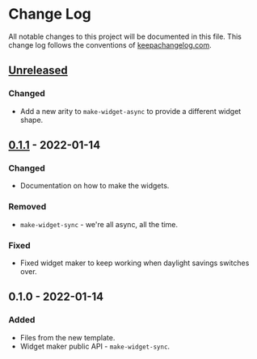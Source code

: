 # Change Log
All notable changes to this project will be documented in this file. This change log follows the conventions of [keepachangelog.com](http://keepachangelog.com/).

## [Unreleased]
### Changed
- Add a new arity to `make-widget-async` to provide a different widget shape.

## [0.1.1] - 2022-01-14
### Changed
- Documentation on how to make the widgets.

### Removed
- `make-widget-sync` - we're all async, all the time.

### Fixed
- Fixed widget maker to keep working when daylight savings switches over.

## 0.1.0 - 2022-01-14
### Added
- Files from the new template.
- Widget maker public API - `make-widget-sync`.

[Unreleased]: https://github.com/your-name/project-euler-clojure/compare/0.1.1...HEAD
[0.1.1]: https://github.com/your-name/project-euler-clojure/compare/0.1.0...0.1.1
